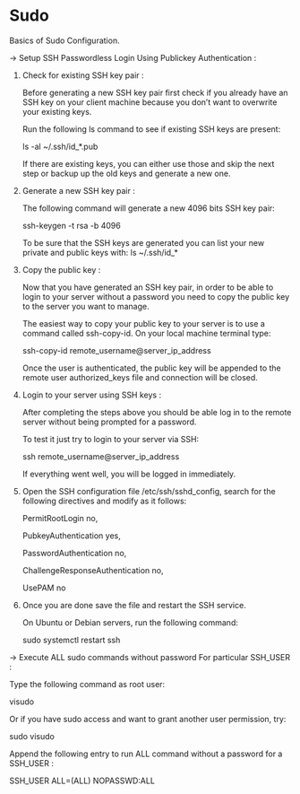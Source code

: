 # Sudo
Basics of Sudo Configuration.

-> Setup SSH Passwordless Login Using Publickey Authentication :
   
   01. Check for existing SSH key pair :

       Before generating a new SSH key pair first check if you already have an SSH key on your client machine because you don’t want to overwrite your          existing keys.

       Run the following ls command to see if existing SSH keys are present:
       
       ls -al ~/.ssh/id_*.pub
       
       If there are existing keys, you can either use those and skip the next step or backup up the old keys and generate a new one.
    
   02. Generate a new SSH key pair :
       
       The following command will generate a new 4096 bits SSH key pair:
       
       ssh-keygen -t rsa -b 4096
       
       To be sure that the SSH keys are generated you can list your new private and public keys with:
       ls ~/.ssh/id_*
       
   03. Copy the public key :
   
       Now that you have generated an SSH key pair, in order to be able to login to your server without a password you need to copy the public key to the        server you want to manage.

       The easiest way to copy your public key to your server is to use a command called ssh-copy-id. On your local machine terminal type:
       
       ssh-copy-id remote_username@server_ip_address
       
       Once the user is authenticated, the public key will be appended to the remote user authorized_keys file and connection will be closed.
       
       
       
   04. Login to your server using SSH keys :
    
       After completing the steps above you should be able log in to the remote server without being prompted for a password.

       To test it just try to login to your server via SSH:
       
       ssh remote_username@server_ip_address
       
       If everything went well, you will be logged in immediately.
       
   05. Open the SSH configuration file /etc/ssh/sshd_config, search for the following directives and modify as it follows: 
   
       PermitRootLogin no,
       
       PubkeyAuthentication yes,
       
       PasswordAuthentication no,
       
       ChallengeResponseAuthentication no,
       
       UsePAM no
       
   06. Once you are done save the file and restart the SSH service.

       On Ubuntu or Debian servers, run the following command:
       
       sudo systemctl restart ssh

-> Execute ALL sudo commands without password For particular SSH_USER :

   Type the following command as root user:
   
   visudo
   
   Or if you have sudo access and want to grant another user permission, try:
   
   sudo visudo
   
   Append the following entry to run ALL command without a password for a SSH_USER :
   
   SSH_USER ALL=(ALL) NOPASSWD:ALL
